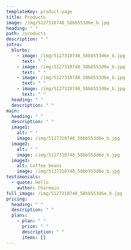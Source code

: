 ```yaml
---
templateKey: product-page
title: Products
image: /img/5127310748_58bb553d6e_b.jpg
heading: " "
path: /products
description: " "
intro:
  blurbs:
    - image: /img/5127310748_58bb553d6e_b.jpg
      text: " "
    - image: /img/5127310748_58bb553d6e_b.jpg
      text: " "
    - image: /img/5127310748_58bb553d6e_b.jpg
      text: " "
    - image: /img/5127310748_58bb553d6e_b.jpg
      text: " "
  heading: " "
  description: " "
main:
  heading: " "
  description: " "
  image1:
    alt: " "
    image: /img/5127310748_58bb553d6e_b.jpg
  image2:
    alt: " "
    image: /img/5127310748_58bb553d6e_b.jpg
  image3:
    alt: Coffee beans
    image: /img/5127310748_58bb553d6e_b.jpg
testimonials:
  - quote: Hello
    author: Charmain
full_image: /img/5127310748_58bb553d6e_b.jpg
pricing:
  heading: " "
  description: " "
  plans:
    - plan: " "
      price: " "
      description: " "
      items: []
---
```

